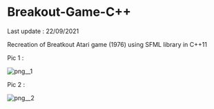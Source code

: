 # Breakout-Game-C++

Last update : 22/09/2021

Recreation of Breatkout Atari game (1976) using SFML library in C++11


Pic 1 :

![png__1](https://user-images.githubusercontent.com/46424717/134296689-dd886257-f574-440a-9c21-c27157119ab4.PNG)

Pic 2 :

![png__2](https://user-images.githubusercontent.com/46424717/134296682-e65942c1-ea28-435d-880e-97f48140f242.PNG)
